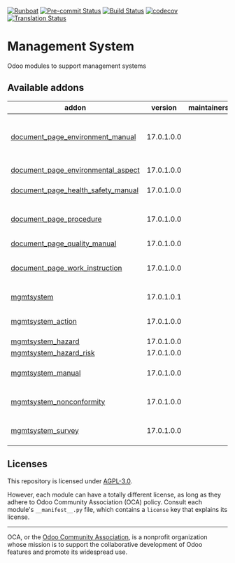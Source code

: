 
[![Runboat](https://img.shields.io/badge/runboat-Try%20me-875A7B.png)](https://runboat.odoo-community.org/builds?repo=OCA/management-system&target_branch=17.0)
[![Pre-commit Status](https://github.com/OCA/management-system/actions/workflows/pre-commit.yml/badge.svg?branch=17.0)](https://github.com/OCA/management-system/actions/workflows/pre-commit.yml?query=branch%3A17.0)
[![Build Status](https://github.com/OCA/management-system/actions/workflows/test.yml/badge.svg?branch=17.0)](https://github.com/OCA/management-system/actions/workflows/test.yml?query=branch%3A17.0)
[![codecov](https://codecov.io/gh/OCA/management-system/branch/17.0/graph/badge.svg)](https://codecov.io/gh/OCA/management-system)
[![Translation Status](https://translation.odoo-community.org/widgets/management-system-17-0/-/svg-badge.svg)](https://translation.odoo-community.org/engage/management-system-17-0/?utm_source=widget)

<!-- /!\ do not modify above this line -->

# Management System

Odoo modules to support management systems

<!-- /!\ do not modify below this line -->

<!-- prettier-ignore-start -->

[//]: # (addons)

Available addons
----------------
addon | version | maintainers | summary
--- | --- | --- | ---
[document_page_environment_manual](document_page_environment_manual/) | 17.0.1.0.0 |  | Document Management - Wiki - Environment Manual
[document_page_environmental_aspect](document_page_environmental_aspect/) | 17.0.1.0.0 |  | Environmental Aspects
[document_page_health_safety_manual](document_page_health_safety_manual/) | 17.0.1.0.0 |  | Health and Safety Manual
[document_page_procedure](document_page_procedure/) | 17.0.1.0.0 |  | Document Management - Wiki - Procedures
[document_page_quality_manual](document_page_quality_manual/) | 17.0.1.0.0 |  | Quality Manual
[document_page_work_instruction](document_page_work_instruction/) | 17.0.1.0.0 |  | Document Management - Wiki - Work Instructions
[mgmtsystem](mgmtsystem/) | 17.0.1.0.1 |  | Management System
[mgmtsystem_action](mgmtsystem_action/) | 17.0.1.0.0 |  | Management System - Action
[mgmtsystem_hazard](mgmtsystem_hazard/) | 17.0.1.0.0 |  | Hazard
[mgmtsystem_hazard_risk](mgmtsystem_hazard_risk/) | 17.0.1.0.0 |  | Hazard Risk
[mgmtsystem_manual](mgmtsystem_manual/) | 17.0.1.0.0 |  | Management System - Manual
[mgmtsystem_nonconformity](mgmtsystem_nonconformity/) | 17.0.1.0.0 |  | Management System - Nonconformity
[mgmtsystem_survey](mgmtsystem_survey/) | 17.0.1.0.0 |  | Management System - Survey

[//]: # (end addons)

<!-- prettier-ignore-end -->

## Licenses

This repository is licensed under [AGPL-3.0](LICENSE).

However, each module can have a totally different license, as long as they adhere to Odoo Community Association (OCA)
policy. Consult each module's `__manifest__.py` file, which contains a `license` key
that explains its license.

----
OCA, or the [Odoo Community Association](http://odoo-community.org/), is a nonprofit
organization whose mission is to support the collaborative development of Odoo features
and promote its widespread use.
